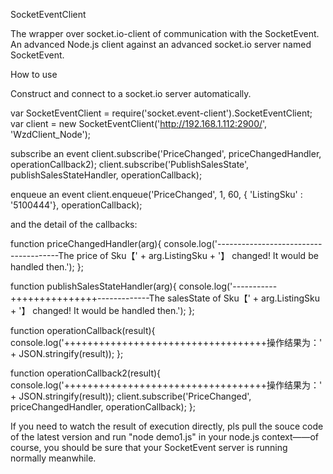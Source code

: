 SocketEventClient

The wrapper over socket.io-client of communication with the SocketEvent.
An advanced Node.js client against an advanced socket.io server named SocketEvent.

How to use

Construct and connect to a socket.io server automatically.

var SocketEventClient = require('socket.event-client').SocketEventClient;
var client = new SocketEventClient('http://192.168.1.112:2900/', 'WzdClient_Node');

subscribe an event
client.subscribe('PriceChanged', priceChangedHandler, operationCallback2);
client.subscribe('PublishSalesState', publishSalesStateHandler, operationCallback);

enqueue an event
client.enqueue('PriceChanged', 1, 60, { 'ListingSku' : '5100444'}, operationCallback);

and the detail of the callbacks:

function priceChangedHandler(arg){
	console.log('--------------------------------------The price of Sku【' + arg.ListingSku + '】 changed! It would be handled then.');
};

function publishSalesStateHandler(arg){
	console.log('-----------+++++++++++++++-------------The salesState of Sku【' + arg.ListingSku + '】 changed! It would be handled then.');
};

function operationCallback(result){
	console.log('+++++++++++++++++++++++++++++++++++操作结果为：' + JSON.stringify(result));
};

function operationCallback2(result){
	console.log('+++++++++++++++++++++++++++++++++++操作结果为：' + JSON.stringify(result));
	client.subscribe('PriceChanged', priceChangedHandler, operationCallback);
};


If you need to watch the result of execution directly, pls pull the souce code of the latest version and run "node demo1.js" in your node.js context——of course, you should be sure that your SocketEvent server is running normally meanwhile.
